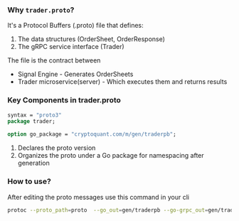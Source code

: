 ### Why `trader.proto`?

It's a Protocol Buffers (.proto) file that defines:

1. The data structures (OrderSheet, OrderResponse)
2. The gRPC service interface (Trader)

The file is the contract between
* Signal Engine - Generates OrderSheets
* Trader microservice(server) - Which executes them and returns results


### Key Components in trader.proto

```proto
syntax = "proto3"
package trader;

option go_package = "cryptoquant.com/m/gen/traderpb";
```

1. Declares the proto version
2. Organizes the proto under a Go package for namespacing after generation

### How to use?

After editing the proto messages use this command in your cli

```bash
protoc --proto_path=proto  --go_out=gen/traderpb --go-grpc_out=gen/traderpb --go_opt=paths=source_relative --go-grpc_opt=paths=source_relative trader.proto 
```
